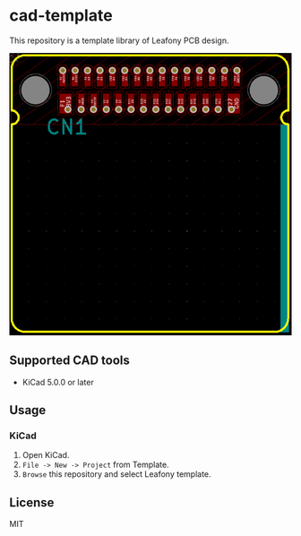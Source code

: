 # cad-template

This repository is a template library of Leafony PCB design.

![brd.png](img/brd.png)

## Supported CAD tools
* KiCad 5.0.0 or later

## Usage
### KiCad

1. Open KiCad.
1. `File -> New -> Project` from Template.
1. `Browse` this repository and select Leafony template.

## License
MIT
